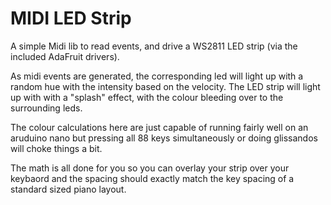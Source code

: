 # MIDI LED Strip

A simple Midi lib to read events, and drive a WS2811 LED strip (via the included AdaFruit drivers).

As midi events are generated, the corresponding led will light up with a random hue with the intensity based on the velocity.  The LED strip will light up with with a "splash" effect, with the colour bleeding over to the surrounding leds.

The colour calculations here are just capable of running fairly well on an aruduino nano but pressing all 88 keys simultaneously or doing glissandos will choke things a bit.

The math is all done for you so you can overlay your strip over your keybaord and the spacing should exactly match the key spacing of a standard sized piano layout.
